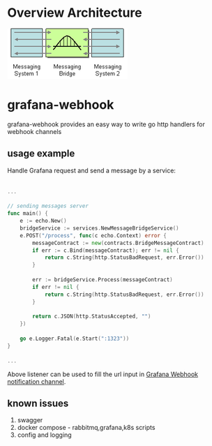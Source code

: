 # Overview Architecture
![Image alt text](./images/MessagingBridge.gif)

# grafana-webhook
grafana-webhook provides an easy way to write go http handlers for webhook channels

## usage example
Handle Grafana request and send a message by a service:

```go

...

// sending messages server
func main() {
	e := echo.New()
	bridgeService := services.NewMessageBridgeService()
	e.POST("/process", func(c echo.Context) error {
		messageContract := new(contracts.BridgeMessageContract)
		if err := c.Bind(messageContract); err != nil {
			return c.String(http.StatusBadRequest, err.Error())
		}

		err := bridgeService.Process(messageContract)
		if err != nil {
			return c.String(http.StatusBadRequest, err.Error())
		}

		return c.JSON(http.StatusAccepted, "")
	})

	go e.Logger.Fatal(e.Start(":1323"))
}

...

```

Above listener can be used to fill the url input in [Grafana Webhook notification channel](http://docs.grafana.org/alerting/notifications/#webhook).

## known issues
1. swagger
2. docker compose - rabbitmq,grafana,k8s scripts
3. config and logging